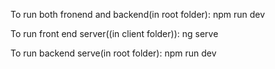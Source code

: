 To run both fronend and backend(in root folder):
npm run dev

To run front end server((in client folder)):
  ng serve

To run backend serve(in root folder):
  npm run dev
